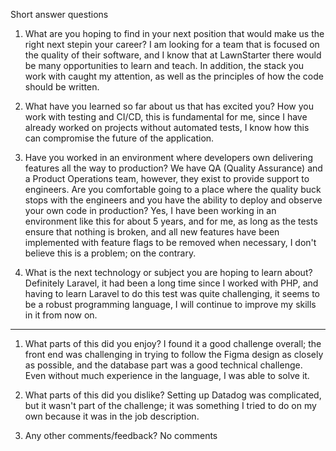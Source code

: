 Short answer questions

1. What are you hoping to find in your next position that would make us the right next stepin your career?
   I am looking for a team that is focused on the quality of their software, and I know that at LawnStarter there would be many opportunities to learn and teach. In addition, the stack you work with caught my attention, as well as the principles of how the code should be written.

2. What have you learned so far about us that has excited you?
   How you work with testing and CI/CD, this is fundamental for me, since I have already worked on projects without automated tests, I know how this can compromise the future of the application.

3. Have you worked in an environment where developers own delivering features all the way to
   production? We have QA (Quality Assurance) and a Product Operations team, however, they exist
   to provide support to engineers. Are you comfortable going to a place where the quality buck stops
   with the engineers and you have the ability to deploy and observe your own code in production?
   Yes, I have been working in an environment like this for about 5 years, and for me, as long as the tests ensure that nothing is broken, and all new features have been implemented with feature flags to be removed when necessary, I don't believe this is a problem; on the contrary.

4. What is the next technology or subject you are hoping to learn about?
   Definitely Laravel, it had been a long time since I worked with PHP, and having to learn Laravel to do this test was quite challenging, it seems to be a robust programming language, I will continue to improve my skills in it from now on.

---

1. What parts of this did you enjoy?
   I found it a good challenge overall; the front end was challenging in trying to follow the Figma design as closely as possible, and the database part was a good technical challenge. Even without much experience in the language, I was able to solve it.

2. What parts of this did you dislike?
   Setting up Datadog was complicated, but it wasn't part of the challenge; it was something I tried to do on my own because it was in the job description.

3. Any other comments/feedback?
   No comments
